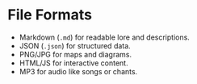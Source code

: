 # File Formats

- Markdown (`.md`) for readable lore and descriptions.
- JSON (`.json`) for structured data.
- PNG/JPG for maps and diagrams.
- HTML/JS for interactive content.
- MP3 for audio like songs or chants.
